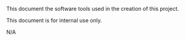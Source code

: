 This document the software tools used in the creation of this project.

This document is for internal use only.

N/A